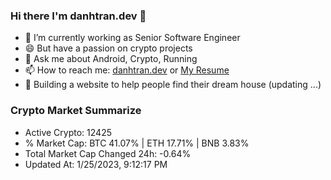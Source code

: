 ### Hi there I'm danhtran.dev 👋

- 🔭 I’m currently working as Senior Software Engineer
- 😄 But have a passion on crypto projects
- 💬 Ask me about Android, Crypto, Running 
- 📫 How to reach me: <a href="https://danhtran.dev" target="_blank">danhtran.dev</a> or <a href="Dan-Resume.pdf" target="_blank">My Resume</a>
- 🌱 Building a website to help people find their dream house (updating ...)

### Crypto Market Summarize
- Active Crypto: 12425
- % Market Cap: BTC 41.07% | ETH 17.71% | BNB 3.83%
- Total Market Cap Changed 24h: -0.64%
- Updated At: 1/25/2023, 9:12:17 PM
